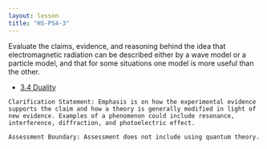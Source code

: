 ```yaml
---
layout: lesson
title: "HS-PS4-3"
---
```

<script src="https://cdn.mathjax.org/mathjax/latest/MathJax.js?config=TeX-AMS-MML_HTMLorMML" type="text/javascript"></script>

<!--<center>
<img src="images/pt-row-col.png" alt="drawing" width="90%"/>
</center>
-->
Evaluate the claims, evidence, and reasoning behind the idea that electromagnetic radiation can be described either by a wave model or a particle model, and that for some situations one model is more useful than the other.

  * [3.4 Duality](/edu-iprs/3.4-wave-particle)

<!--more-->

    Clarification Statement: Emphasis is on how the experimental evidence supports the claim and how a theory is generally modified in light of new evidence. Examples of a phenomenon could include resonance, interference, diffraction, and photoelectric effect.

    Assessment Boundary: Assessment does not include using quantum theory.
